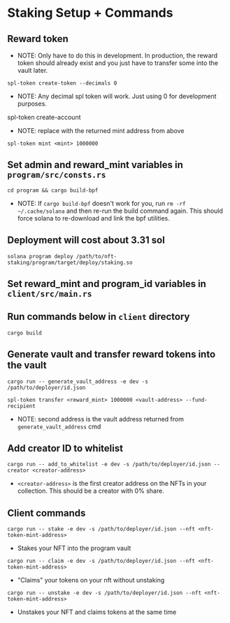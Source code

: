# Staking Setup + Commands

## Reward token

- NOTE: Only have to do this in development. In production, the reward token should already exist and you just have to transfer some into the vault later.

`spl-token create-token --decimals 0`

- NOTE: Any decimal spl token will work. Just using 0 for development purposes.

spl-token create-account <mint>

- NOTE: replace <mint> with the returned mint address from above

`spl-token mint <mint> 1000000`

## Set admin and reward_mint variables in `program/src/consts.rs`

`cd program && cargo build-bpf`

- NOTE: If `cargo build-bpf` doesn't work for you, run `rm -rf ~/.cache/solana` and then re-run the build command again. This should force solana to re-download and link the bpf utilities.

## Deployment will cost about 3.31 sol

`solana program deploy /path/to/nft-staking/program/target/deploy/staking.so`

## Set reward_mint and program_id variables in `client/src/main.rs`

## Run commands below in `client` directory

`cargo build`

## Generate vault and transfer reward tokens into the vault

`cargo run -- generate_vault_address -e dev -s /path/to/deployer/id.json`

`spl-token transfer <reward_mint> 1000000 <vault-address> --fund-recipient`

- NOTE: second address is the vault address returned from `generate_vault_address` cmd

## Add creator ID to whitelist

`cargo run -- add_to_whitelist -e dev -s /path/to/deployer/id.json --creator <creator-address>`

- `<creator-address>` is the first creator address on the NFTs in your collection. This should be a creator with 0% share.

## Client commands

`cargo run -- stake -e dev -s /path/to/deployer/id.json --nft <nft-token-mint-address>`

- Stakes your NFT into the program vault

`cargo run -- claim -e dev -s /path/to/deployer/id.json --nft <nft-token-mint-address>`

- "Claims" your tokens on your nft without unstaking

`cargo run -- unstake -e dev -s /path/to/deployer/id.json --nft <nft-token-mint-address>`

- Unstakes your NFT and claims tokens at the same time